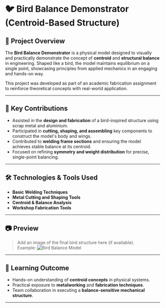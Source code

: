 # 🐦 Bird Balance Demonstrator (Centroid-Based Structure)

## 📌 Project Overview
The **Bird Balance Demonstrator** is a physical model designed to visually and practically demonstrate the concept of **centroid** and **structural balance** in engineering. Shaped like a bird, the model maintains equilibrium on a single point, showcasing principles from applied mechanics in an engaging and hands-on way.

This project was developed as part of an academic fabrication assignment to reinforce theoretical concepts with real-world application.

---

## 🔧 Key Contributions

- Assisted in the **design and fabrication** of a bird-inspired structure using scrap metal and aluminium.
- Participated in **cutting, shaping, and assembling** key components to construct the model's body and wings.
- Contributed to **welding frame sections** and ensuring the model achieves stable balance at its centroid.
- Focused on refining **symmetry and weight distribution** for precise, single-point balancing.

---

## 🛠️ Technologies & Tools Used

- **Basic Welding Techniques**
- **Metal Cutting and Shaping Tools**
- **Centroid & Balance Analysis**
- **Workshop Fabrication Tools**

---

## 📷 Preview

> Add an image of the final bird structure here (if available).  
> Example:
> ![Bird Balance Model](images/bird_balance_model.jpg)

---

## 🎯 Learning Outcome

- Hands-on understanding of **centroid concepts** in physical systems.
- Practical exposure to **metalworking** and **fabrication techniques**.
- Team collaboration in executing a **balance-sensitive mechanical structure**.

---




